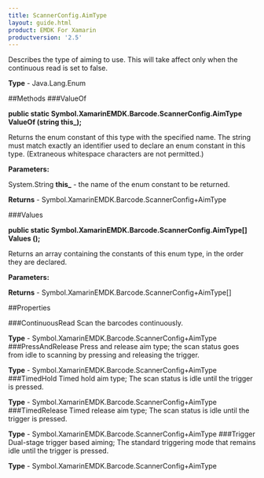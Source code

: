 ```yaml
---
title: ScannerConfig.AimType
layout: guide.html
product: EMDK For Xamarin 
productversion: '2.5' 
---
```

Describes the type of aiming to use. This will take affect only when the continuous read is set to false.

**Type** - Java.Lang.Enum

##Methods
###ValueOf

**public static Symbol.XamarinEMDK.Barcode.ScannerConfig.AimType ValueOf (string this_);**

Returns the enum constant of this type with the specified name. The string must match exactly an identifier used to declare an enum constant in this type. (Extraneous whitespace characters are not permitted.)

**Parameters:**

System.String **this_**  -  the name of the enum constant to be returned.

**Returns** - Symbol.XamarinEMDK.Barcode.ScannerConfig+AimType

###Values

**public static Symbol.XamarinEMDK.Barcode.ScannerConfig.AimType[] Values ();**

Returns an array containing the constants of this enum type, in the order they are declared.

**Parameters:**

**Returns** - Symbol.XamarinEMDK.Barcode.ScannerConfig+AimType[]

##Properties

###ContinuousRead
Scan the barcodes continuously.

**Type** - Symbol.XamarinEMDK.Barcode.ScannerConfig+AimType
###PressAndRelease
Press and release aim type; the scan status goes from idle to scanning by pressing and releasing the trigger.

**Type** - Symbol.XamarinEMDK.Barcode.ScannerConfig+AimType
###TimedHold
Timed hold aim type; The scan status is idle until the trigger is pressed.

**Type** - Symbol.XamarinEMDK.Barcode.ScannerConfig+AimType
###TimedRelease
Timed release aim type; The scan status is idle until the trigger is pressed.

**Type** - Symbol.XamarinEMDK.Barcode.ScannerConfig+AimType
###Trigger
Dual-stage trigger based aiming; The standard triggering mode that remains idle until the trigger is pressed.

**Type** - Symbol.XamarinEMDK.Barcode.ScannerConfig+AimType

